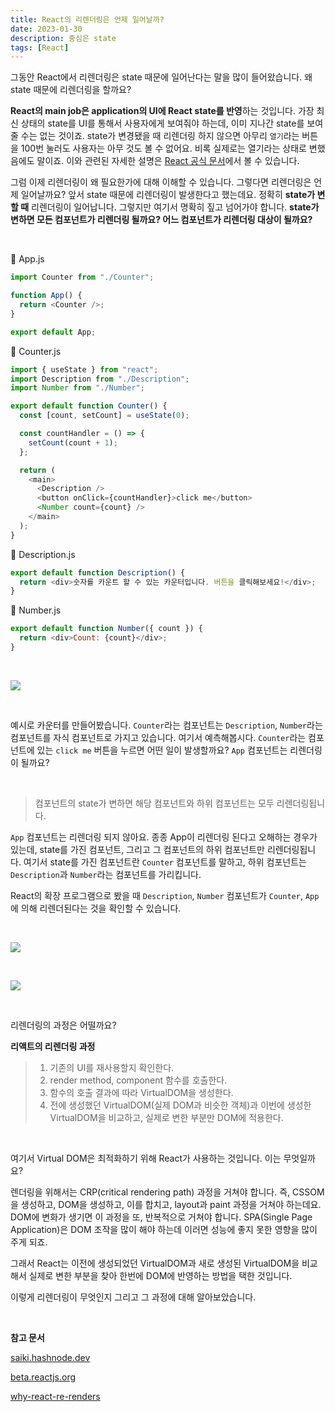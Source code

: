```yaml
---
title: React의 리렌더링은 언제 일어날까?
date: 2023-01-30
description: 중심은 state
tags: [React]
---
```


그동안 React에서 리렌더링은 state 때문에 일어난다는 말을 많이 들어왔습니다. 왜 state 때문에 리렌더링을 할까요?

**React의 main job은 application의 UI에 React state를 반영**하는 것입니다. 가장 최신 상태의 state를 UI를 통해서 사용자에게 보여줘야 하는데, 이미 지나간 state를 보여줄 수는 없는 것이죠. state가 변경됐을 때 리렌더링 하지 않으면 아무리 `열기`라는 버튼을 100번 눌러도 사용자는 아무 것도 볼 수 없어요. 비록 실제로는 열기라는 상태로 변했음에도 말이죠. 이와 관련된 자세한 설명은 [React 공식 문서](https://beta.reactjs.org/learn/state-a-components-memory#when-a-regular-variable-isnt-enough)에서 볼 수 있습니다.

그럼 이제 리렌더링이 왜 필요한가에 대해 이해할 수 있습니다. 그렇다면 리렌더링은 언제 일어날까요? 앞서 state 때문에 리렌더링이 발생한다고 했는데요. 정확히 **state가 변할 때** 리렌더링이 일어납니다. 그렇지만 여기서 명확히 짚고 넘어가야 합니다. **state가 변하면 모든 컴포넌트가 리렌더링 될까요? 어느 컴포넌트가 리렌더링 대상이 될까요?**

<br>

📌 App.js

```javascript
import Counter from "./Counter";

function App() {
  return <Counter />;
}

export default App;
```

📌 Counter.js

```javascript
import { useState } from "react";
import Description from "./Description";
import Number from "./Number";

export default function Counter() {
  const [count, setCount] = useState(0);

  const countHandler = () => {
    setCount(count + 1);
  };

  return (
    <main>
      <Description />
      <button onClick={countHandler}>click me</button>
      <Number count={count} />
    </main>
  );
}
```

📌 Description.js

```javascript
export default function Description() {
  return <div>숫자를 카운트 할 수 있는 카운터입니다. 버튼을 클릭해보세요!</div>;
}
```

📌 Number.js

```javascript
export default function Number({ count }) {
  return <div>Count: {count}</div>;
}
```

<br>

![](https://velog.velcdn.com/images/seripark/post/a845fba0-53c5-44fe-9aec-81d413279f26/image.png)

<br>

예시로 카운터를 만들어봤습니다. `Counter`라는 컴포넌트는 `Description`, `Number`라는 컴포넌트를 자식 컴포넌트로 가지고 있습니다. 여기서 예측해봅시다. `Counter`라는 컴포넌트에 있는 `click me` 버튼을 누르면 어떤 일이 발생할까요? `App` 컴포넌트는 리렌더링이 될까요?

<br>

> 컴포넌트의 state가 변하면 해당 컴포넌트와 하위 컴포넌트는 모두 리렌더링됩니다.

`App` 컴포넌트는 리렌더링 되지 않아요. 종종 App이 리렌더링 된다고 오해하는 경우가 있는데, state를 가진 컴포넌트, 그리고 그 컴포넌트의 하위 컴포넌트만 리렌더링됩니다. 여기서 state를 가진 컴포넌트란 `Counter` 컴포넌트를 말하고, 하위 컴포넌트는 `Description`과 `Number`라는 컴포넌트를 가리킵니다.

React의 확장 프로그램으로 봤을 때 `Description`, `Number` 컴포넌트가 `Counter`, `App`에 의해 리렌더된다는 것을 확인할 수 있습니다.

<br>

![](https://velog.velcdn.com/images/seripark/post/a0ecb391-86ad-47e4-b9e5-1e0f3f3402cc/image.png)

<br>

![](https://velog.velcdn.com/images/seripark/post/f0e3165b-03ca-4f44-9028-f10f8fe326ec/image.png)

<br>

리렌더링의 과정은 어떨까요?

**리액트의 리렌더링 과정**

> 1. 기존의 UI를 재사용할지 확인한다.
> 2. render method, component 함수를 호출한다.
> 3. 함수의 호출 결과에 따라 VirtualDOM을 생성한다.
> 4. 전에 생성했던 VirtualDOM(실제 DOM과 비슷한 객체)과 이번에 생성한 VirtualDOM을 비교하고, 실제로 변한 부분만 DOM에 적용한다.

<br>

여기서 Virtual DOM은 최적화하기 위해 React가 사용하는 것입니다. 이는 무엇일까요?

렌더링을 위해서는 CRP(critical rendering path) 과정을 거쳐야 합니다. 즉, CSSOM을 생성하고, DOM을 생성하고, 이를 합치고, layout과 paint 과정을 거쳐야 하는데요. DOM에 변화가 생기면 이 과정을 또, 반복적으로 거쳐야 합니다. SPA(Single Page Application)은 DOM 조작을 많이 해야 하는데 이러면 성능에 좋지 못한 영향을 많이 주게 되죠.

그래서 React는 이전에 생성되었던 VirtualDOM과 새로 생성된 VirtualDOM을 비교해서 실제로 변한 부분을 찾아 한번에 DOM에 반영하는 방법을 택한 것입니다.

이렇게 리렌더링이 무엇인지 그리고 그 과정에 대해 알아보았습니다.

<br>

**참고 문서**

[saiki.hashnode.dev](https://saiki.hashnode.dev/the-one-thing-that-no-one-properly-explains-about-react-why-virtual-dom)

[beta.reactjs.org](https://beta.reactjs.org/)

[why-react-re-renders](https://www.joshwcomeau.com/react/why-react-re-renders/)
